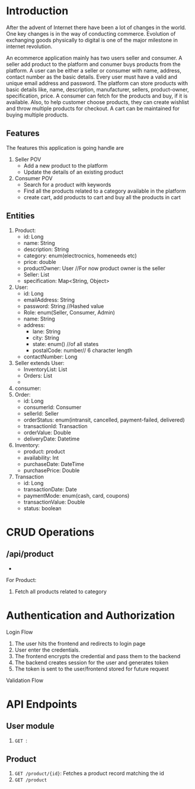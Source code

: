 # Introduction
After the advent of Internet there have been a lot of changes in the world. One key changes is in the way of 
conducting commerce. Evolution of exchanging goods physically to digital is one of the major milestone in internet 
revolution.

An ecommerce application mainly has two users seller and consumer. A seller add product to the platform and conumer 
buys products from the platform. A user can be either a seller or consumer with name, address, contact number as the
basic details. Every user must have a valid and unique email address and password.
The platform can store products with basic details like, name, description, manufacturer, sellers, product-owner, 
specification, price. A consumer can fetch for the products and buy, if it is available. Also, to help customer 
choose products, they can create wishlist and throw multiple products for checkout. A cart can be maintained for 
buying multiple products.

## Features
The features this application is going handle are
1. Seller POV
   - Add a new product to the platform
   - Update the details of an existing product
2. Consumer POV
   - Search for a product with keywords
   - Find all the products related to a category available in the platform
   - create cart, add products to cart and buy all the products in cart

## Entities
1. Product:
    - id: Long
    - name: String
    - description: String
    - category: enum(electrocnics, homeneeds etc)
    - price: double
    - productOwner: User //For now product owner is the seller
    - Seller: List<User>
    - specification: Map<String, Object>
2. User:
   - id: Long
   - emailAddress: String
   - password: String //Hashed value
   - Role: enum(Seller, Consumer, Admin)
   - name: String
   - address: 
     - lane: String
     - city: String
     - state: enum() //of all states
     - postalCode: number// 6 character length
   - contactNumber: Long
3. Seller extends User:
   - InventoryList: List<Inventory>
   - Orders: List<Order>
   - 
4. consumer: 
5. Order:
   - id: Long
   - consumerId: Consumer
   - sellerId: Seller
   - orderStatus: enum(intransit, cancelled, payment-failed, delivered)
   - transactionId: Transaction
   - orderValue: Double
   - deliveryDate: Datetime
6. Inventory:
   - product: product
   - availability: Int
   - purchaseDate: DateTime
   - purchasePrice: Double
7. Transaction
   - id: Long
   - transactionDate: Date
   - paymentMode: enum(cash, card, coupons)
   - transactionValue: Double
   - status: boolean
# CRUD Operations
## /api/product
   - 

For Product:
1. Fetch all products related to category

# Authentication and Authorization
Login Flow

1. The user hits the frontend and redirects to login page
2. User enter the credentials.
3. The frontend encrypts the credential and pass them to the backend
4. The backend creates session for the user and generates token
5. The token is sent to the user/frontend stored for future request

Validation Flow



# API Endpoints

## User module
1. ```GET ```: 

## Product
1. ```GET /product/{id}```: Fetches a product record matching the id
2. ```GET /product ```